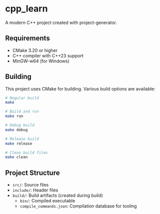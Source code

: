# cpp_learn

A modern C++ project created with project-generator.

## Requirements

- CMake 3.20 or higher
- C++ compiler with C++23 support
- MinGW-w64 (for Windows)

## Building

This project uses CMake for building. Various build options are available:

```bash
# Regular build
make

# Build and run
make run

# Debug build
make debug

# Release build
make release

# Clean build files
make clean
```

## Project Structure

- `src/`: Source files
- `include/`: Header files
- `build/`: Build artifacts (created during build)
  - `bin/`: Compiled executable
  - `compile_commands.json`: Compilation database for tooling
